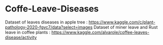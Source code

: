 # Coffe-Leave-Diseases
Dataset of  leaves diseases in apple tree : https://www.kaggle.com/c/plant-pathology-2020-fgvc7/data?select=images
Dataset of miner leave and Rust leave in coffee plants : https://www.kaggle.com/alvarole/coffee-leaves-disease/activity 
